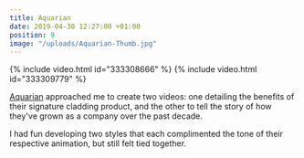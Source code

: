 ```yaml
---
title: Aquarian
date: 2019-04-30 12:27:00 +01:00
position: 9
image: "/uploads/Aquarian-Thumb.jpg"
---
```


{% include video.html id="333308666" %}
{% include video.html id="333309779" %}

[Aquarian](https://www.aquariancladding.co.uk/) approached me to create two videos: one detailing the benefits of their signature cladding product, and the other to tell the story of how they've grown as a company over the past decade.

I had fun developing two styles that each complimented the tone of their respective animation, but still felt tied together.